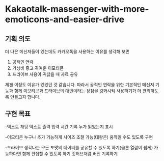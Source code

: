 # Kakaotalk-massenger-with-more-emoticons-and-easier-drive

## 기획 의도
더 나은 메신저들이 있는데도 카카오톡을 사용하는 이유를 생각해 보면
1. 공적인 연락
2. 가성비 좋고 귀여운 이모티콘
3. 드라이브 사용이 귀찮을 때 자료 공유


제겐 이정도 이유가 있었던 것 같습니다. 따라서 공적인 연락을 위한 기본적인 메신저 기능과 함께 이모티콘과 드라이브의 대안이라는 장점을 강화시켜 사용하기가 더 편리하도록 만들고자 합니다.

## 구현 목표

-텍스트 채팅
  텍스트 출력
  입력 시간 기록
  누가 읽었는지 표시

-이모티콘
  누구나 추가 가능하게
  사이즈 조절 가능(대왕콘)
  움직일 수도 있도록 구현

-드라이브
  생각나는 모든 포맷의 데이터를 공유할 수 있도록 하기(물론 열람이 쉽게)
  가능하다면 함께 편집할 수 있도록 하기
  깃허브처럼 버전 기록하기
